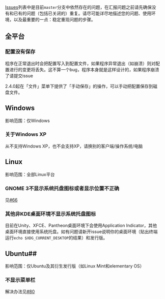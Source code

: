 [Issues](https://github.com/librehat/shadowsocks-qt5/issues)列表中是目前`master`分支中依然存在的问题，在汇报问题之前请先确保没有和已有的问题（包括已关闭的）重复。请尽可能详尽地描述您的问题、使用环境，以及最重要的一点：稳定重现问题的步骤。

## 全平台
### 配置没有保存
程序在正常退出时会把配置写入到配置文件，如果程序异常退出（如崩溃）则对配置进行的变更将丢失。这不算一个bug，程序本身就是这样设计的，如果程序崩溃了请提交issue

2.4.0起在「文件」菜单下提供了「手动保存」的操作，可以手动把配置保存到磁盘文件。

## Windows
影响范围：仅Windows

### 关于Windows XP
从不支持Windows XP，也不会支持XP，请换别的客户端/操作系统/电脑

## Linux
影响范围：全部Linux平台

### GNOME 3不显示系统托盘图标或者显示位置不正确
见[#66](https://github.com/librehat/shadowsocks-qt5/issues/66)

### 其他非KDE桌面环境不显示系统托盘图标
目前在Unity、XFCE、Pantheon桌面环境下会使用Application Indicator，其他桌面环境直接使用系统托盘。如有问题请新开issue说明你的桌面环境（贴出终端运行`echo $XDG_CURRENT_DESKTOP`的结果）和发行版。

## Ubuntu##
影响范围：仅Ubuntu及其衍生发行版（如Linux Mint和elementary OS）
### 不显示菜单栏
解决办法见[#80](https://github.com/librehat/shadowsocks-qt5/issues/80)